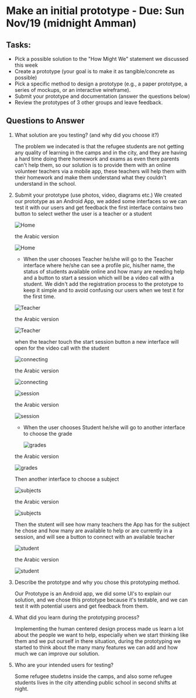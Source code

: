 # Make an initial prototype - Due: Sun Nov/19 (midnight Amman)

## Tasks:

* Pick a possible solution to the "How Might We" statement we discussed this week
* Create a prototype (your goal is to make it as tangible/concrete as possible)
* Pick a specific method to design a prototype (e.g., a paper prototype, a series of mockups, or an interactive wireframe). 
* Submit your prototype and documentation (answer the questions below)
* Review the prototypes of 3 other groups and leave feedback. 

## Questions to Answer

1. What solution are you testing? (and why did you choose it?) 

    The problem we indecated is that the refugee students are not getting any quality of learning in the camps and in the city, 
    and they are having a hard time doing there homework and exams as even there parents can't help them, so our solution is to provide them with an online volunteer
    teachers via a mobile app, these teachers will help them with their homework and make them understand what they couldn't understand in the school.

2. Submit your prototype (use photos, video, diagrams etc.)
   We created our prototype as an Android App, we added some interfaces so we can test it with our users and get feedback
   the first interface contains two button to select wether the user is a teacher or a student

   ![Home](home.png) 

   the Arabic version
   
   ![Home](home_ar.png)
   
   - When the user chooses Teacher he/she will go to the Teacher interface where he/she can see a profile pic, his/her name, the status of students available online and how many are needing help and a button to
   start a session which will be a video call with a student. We didn't add the registration process to the prototype to keep it simple and to avoid confusing our users
   when we test it for the first time.
   
   ![Teacher](teacher.png) 

   the Arabic version
   
   ![Teacher](teacher_ar.png)
   
   
   when the teacher touch the start session button a new interface will open for the video call with the student
   
   
   ![connecting](connecting.png)

   the Arabic version
   
   ![connecting](connecting_ar.png)
   
   
   ![session](session.png)


   the Arabic version
   
   ![session](session_ar.png)
   
   
   - When the user chooses Student he/she will go to another interface to choose the grade
     
    

     ![grades](grades.png)

   the Arabic version
   
   ![grades](grades_ar.png)
   
    Then another interface to choose a subject 
    
    
   ![subjects](subjects.png)
    

   the Arabic version
   
   ![subjects](subjects_ar.png)
   
   
   Then the stutent will see how many teachers the App has for the subject he chose and how many are available to help or are currently in a session,
   and will see a button to connect with an available teacher
   
   
   ![student](student.png)
    

   the Arabic version
   
   ![student](student_ar.png)
   
     
   
3. Describe the prototype and why you chose this prototyping method.    

    Our Prototype is an Android app, we did some UI's to explain our solution, and we chose this prototype because it's testable,
    and we can test it with potential users and get feedback from them. 

4. What did you learn during the prototyping process?

    Implementing the human centered design process made us learn a lot about the people we want to help,
    especially when we start thinking like them and we put ourself in there situation, 
    during the prototyping we started to think about the many many features we can add and how much we can improve our solution.


5. Who are your intended users for testing?


    Some refugee studetns inside the camps, and also some refugee students lives in the city attending public school in second shifts at night.